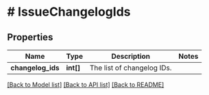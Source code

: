 # # IssueChangelogIds

## Properties

Name | Type | Description | Notes
------------ | ------------- | ------------- | -------------
**changelog_ids** | **int[]** | The list of changelog IDs. |

[[Back to Model list]](../../README.md#models) [[Back to API list]](../../README.md#endpoints) [[Back to README]](../../README.md)
